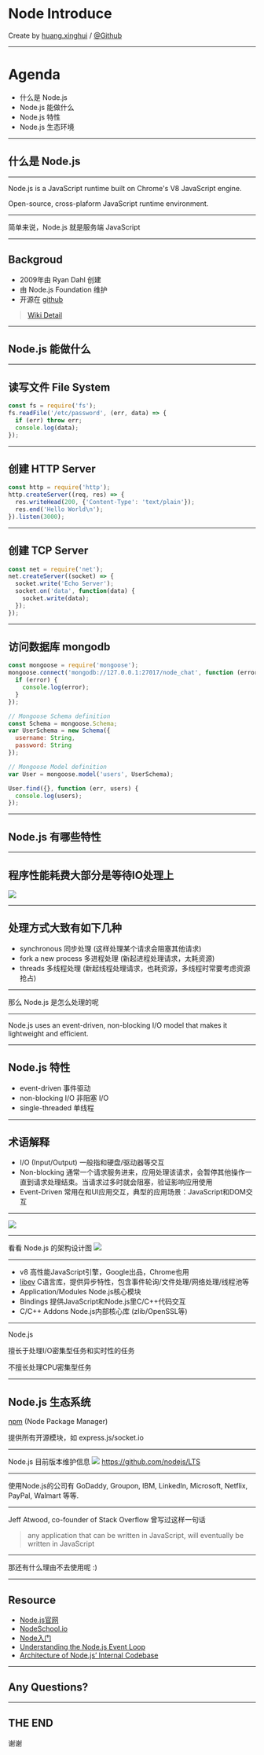 # Node Introduce
Create by [huang.xinghui](http://huang-x-h.github.io/) / [@Github](https://github.com/huang-x-h)

---

# Agenda

- 什么是 Node.js 
- Node.js 能做什么
- Node.js 特性
- Node.js 生态环境

---

## 什么是 Node.js

---

Node.js is a JavaScript runtime built on Chrome's V8 JavaScript engine. 

Open-source, cross-plaform JavaScript runtime environment.

---

简单来说，Node.js 就是服务端 JavaScript

---

## Backgroud

- 2009年由 Ryan Dahl 创建
- 由 Node.js Foundation 维护
- 开源在 [github](https://github.com/nodejs/node)

> [Wiki Detail](https://en.wikipedia.org/wiki/Node.js)

---

## Node.js 能做什么

---

## 读写文件 File System

```js
const fs = require('fs');
fs.readFile('/etc/password', (err, data) => {
  if (err) throw err;
  console.log(data);
});
```

---

## 创建 HTTP Server

```js
const http = require('http');
http.createServer((req, res) => {
  res.writeHead(200, {'Content-Type': 'text/plain'});
  res.end('Hello World\n');
}).listen(3000);  
```

---

## 创建 TCP Server

```js
const net = require('net');
net.createServer((socket) => {
  socket.write('Echo Server');
  socket.on('data', function(data) {
    socket.write(data);
  });
});
```

---

## 访问数据库 mongodb

```js
const mongoose = require('mongoose');
mongoose.connect('mongodb://127.0.0.1:27017/node_chat', function (error) {
  if (error) {
    console.log(error);
  }
});

// Mongoose Schema definition
const Schema = mongoose.Schema;
var UserSchema = new Schema({
  username: String,
  password: String
});

// Mongoose Model definition
var User = mongoose.model('users', UserSchema);

User.find({}, function (err, users) {
  console.log(users);
});
```

---

## Node.js 有哪些特性

---

## 程序性能耗费大部分是等待IO处理上
![](images/io-cost.png)

---

## 处理方式大致有如下几种

- synchronous 同步处理 (这样处理某个请求会阻塞其他请求)
- fork a new process 多进程处理 (新起进程处理请求，太耗资源)
- threads 多线程处理 (新起线程处理请求，也耗资源，多线程时常要考虑资源抢占)

---

那么 Node.js 是怎么处理的呢

---

Node.js uses an event-driven, non-blocking I/O model that makes it lightweight and efficient. 

---

## Node.js 特性
- event-driven 事件驱动
- non-blocking I/O 非阻塞 I/O
- single-threaded 单线程

---

## 术语解释
- I/O (Input/Output) 一般指和硬盘/驱动器等交互
- Non-blocking 通常一个请求服务进来，应用处理该请求，会暂停其他操作一直到请求处理结束。当请求过多时就会阻塞，验证影响应用使用
- Event-Driven 常用在和UI应用交互，典型的应用场景：JavaScript和DOM交互

---

![](images/non-blocking.png)

---

看看 Node.js 的架构设计图
![](images/architecture.png)

---

- v8 高性能JavaScript引擎，Google出品，Chrome也用
- [libev](http://software.schmorp.de/pkg/libev.html) C语言库，提供异步特性，包含事件轮询/文件处理/网络处理/线程池等
- Application/Modules Node.js核心模块
- Bindings 提供JavaScript和Node.js里C/C++代码交互
- C/C++ Addons Node.js内部核心库 (zlib/OpenSSL等)

---

Node.js 

擅长于处理I/O密集型任务和实时性的任务

不擅长处理CPU密集型任务

---

## Node.js 生态系统

[npm](https://www.npmjs.com/) (Node Package Manager)

提供所有开源模块，如 express.js/socket.io

---

Node.js 目前版本维护信息
![](images/schedule.png)
https://github.com/nodejs/LTS

---

使用Node.js的公司有 GoDaddy, Groupon, IBM, LinkedIn, Microsoft, Netflix, PayPal, Walmart 等等.

---

Jeff Atwood, co-founder of Stack Overflow 曾写过这样一句话

> any application that can be written in JavaScript, will eventually be written in JavaScript

---

那还有什么理由不去使用呢 :)

---

## Resource

- [Node.js官网](https://nodejs.org/en/)
- [NodeSchool.io](http://nodeschool.io/)
- [Node入门](http://www.nodebeginner.org/index-zh-cn.html)
- [Understanding the Node.js Event Loop](https://nodesource.com/blog/understanding-the-nodejs-event-loop/)
- [Architecture of Node.js’ Internal Codebase](https://medium.com/yet-another-node-js-blog/architecture-of-node-js-internal-codebase-57cd8376b71f)

---

## Any Questions?

---

## THE END
						
谢谢